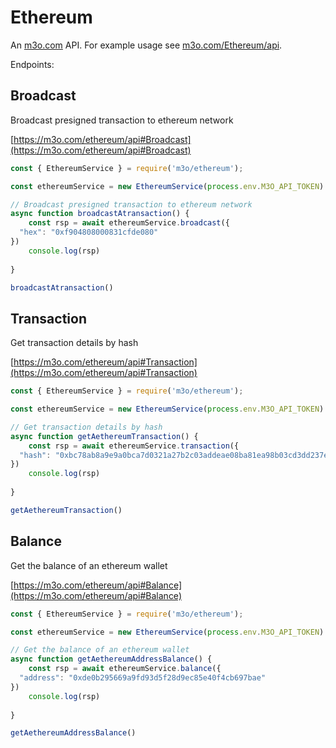 # Ethereum

An [m3o.com](https://m3o.com) API. For example usage see [m3o.com/Ethereum/api](https://m3o.com/Ethereum/api).

Endpoints:

## Broadcast

Broadcast presigned transaction to ethereum network


[https://m3o.com/ethereum/api#Broadcast](https://m3o.com/ethereum/api#Broadcast)

```js
const { EthereumService } = require('m3o/ethereum');

const ethereumService = new EthereumService(process.env.M3O_API_TOKEN)

// Broadcast presigned transaction to ethereum network
async function broadcastAtransaction() {
	const rsp = await ethereumService.broadcast({
  "hex": "0xf904808000831cfde080"
})
	console.log(rsp)
	
}

broadcastAtransaction()
```
## Transaction

Get transaction details by hash


[https://m3o.com/ethereum/api#Transaction](https://m3o.com/ethereum/api#Transaction)

```js
const { EthereumService } = require('m3o/ethereum');

const ethereumService = new EthereumService(process.env.M3O_API_TOKEN)

// Get transaction details by hash
async function getAethereumTransaction() {
	const rsp = await ethereumService.transaction({
  "hash": "0xbc78ab8a9e9a0bca7d0321a27b2c03addeae08ba81ea98b03cd3dd237eabed44"
})
	console.log(rsp)
	
}

getAethereumTransaction()
```
## Balance

Get the balance of an ethereum wallet


[https://m3o.com/ethereum/api#Balance](https://m3o.com/ethereum/api#Balance)

```js
const { EthereumService } = require('m3o/ethereum');

const ethereumService = new EthereumService(process.env.M3O_API_TOKEN)

// Get the balance of an ethereum wallet
async function getAethereumAddressBalance() {
	const rsp = await ethereumService.balance({
  "address": "0xde0b295669a9fd93d5f28d9ec85e40f4cb697bae"
})
	console.log(rsp)
	
}

getAethereumAddressBalance()
```
